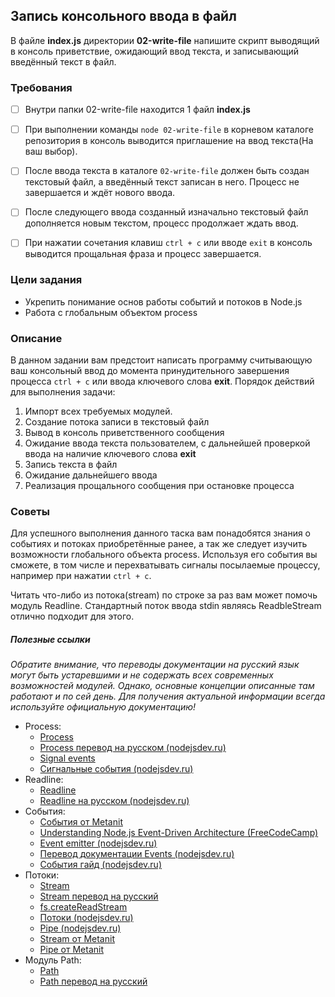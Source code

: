 ## Запись консольного ввода в файл

В файле **index.js** директории **02-write-file** напишите скрипт выводящий в консоль приветствие, ожидающий ввод текста, и записывающий введённый текст в файл.


### Требования

- [ ] Внутри папки 02-write-file находится 1 файл **index.js**
- [ ] При выполнении команды ```node 02-write-file``` в корневом каталоге репозитория в консоль выводится приглашение на ввод текста(На ваш выбор).
- [ ] После ввода текста в каталоге ```02-write-file``` должен быть создан текстовый файл, а введённый текст записан в него. Процесс не завершается и ждёт нового ввода.
- [ ] После следующего ввода созданный изначально текстовый файл дополняется новым текстом, процесс продолжает ждать ввод.
- [ ] При нажатии сочетания клавиш ```ctrl + c``` или вводе ```exit``` в консоль выводится прощальная фраза и процесс завершается.


### Цели задания
- Укрепить понимание основ работы событий и потоков в Node.js
- Работа с глобальным объектом process

### Описание
В данном задании вам предстоит написать программу считывающую ваш консольный ввод до момента принудительного завершения процесса ```ctrl + c``` или ввода ключевого слова **exit**. Порядок действий для выполнения задачи:
1. Импорт всех требуемых модулей.
2. Создание потока записи в текстовый файл
3. Вывод в консоль приветственного сообщения
4. Ожидание ввода текста пользователем, с дальнейшей проверкой ввода на наличие ключевого слова **exit**
5. Запись текста в файл
6. Ожидание дальнейшего ввода
7. Реализация прощального сообщения при остановке процесса

### Советы

Для успешного выполнения данного таска вам понадобятся знания о событиях и потоках приобретённые ранее, а так же следует изучить возможности глобального объекта process. Используя его события вы сможете, в том числе и перехватывать сигналы посылаемые процессу, например при нажатии ```ctrl + c```.

Читать что-либо из потока(stream) по строке за раз вам может помочь модуль Readline. Стандартный поток ввода stdin являясь ReadbleStream отлично подходит для этого. 

##### Полезные ссылки
*Обратите внимание, что переводы документации на русский язык могут быть устаревшими и не содержать всех современных возможностей модулей. Однако, основные концепции описанные там работают и по сей день. Для получения актуальной информации всегда используйте официальную документацию!*
- Process: 
    - [Process](https://nodejs.org/api/process.html)
    - [Process перевод на русском (nodejsdev.ru)](https://nodejsdev.ru/api/process/)
    - [Signal events](https://nodejs.org/api/process.html#process_signal_events)
    - [Сигнальные события (nodejsdev.ru)](https://nodejsdev.ru/api/process/#signal-events)
- Readline:
    - [Readline](https://nodejs.org/api/readline.html)
    - [Readline на русском (nodejsdev.ru)]()
- События:  
    - [События от Metanit](https://metanit.com/web/nodejs/2.9.php)
    - [Understanding Node.js Event-Driven Architecture (FreeCodeCamp)](https://www.freecodecamp.org/news/understanding-node-js-event-driven-architecture-223292fcbc2d/)
    - [Event emitter (nodejsdev.ru)](https://nodejsdev/learn/the-node.js-event-emitter)  
    - [Перевод документации Events (nodejsdev.ru)](https://nodejsdev.ru/api/events/)  
    - [События гайд (nodejsdev.ru)](https://nodejsdev.ru/guide/events/) 
- Потоки:
    - [Stream](https://nodejs.org/api/stream.html)  
    - [Stream перевод на русский](https://js-node.ru/site/article?id=41)
    - [fs.createReadStream](https://nodejs.org/api/fs.html#fs_fs_createreadstream_path_options)
    - [Потоки (nodejsdev.ru)](https://nodejsdev.ru/api/stream/)
    - [Pipe (nodejsdev.ru)](https://nodejsdev.ru/guide/pipe/)
    - [Stream от Metanit](https://metanit.com/web/nodejs/2.10.php)  
    - [Pipe от Metanit](https://metanit.com/web/nodejs/2.11.php)  
- Модуль Path:
    - [Path](https://nodejs.org/api/path.html)   
    - [Path перевод на русский](https://nodejs.org/api/path.html#path_path)

